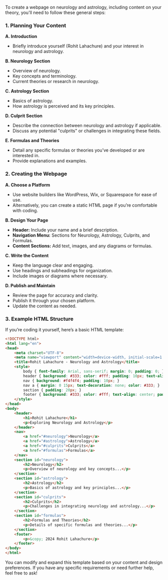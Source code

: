 To create a webpage on neurology and astrology, including content on your theory, you'll need to follow these general steps:

### 1. **Planning Your Content**

**A. Introduction**
- Briefly introduce yourself (Rohit Lahachure) and your interest in neurology and astrology.

**B. Neurology Section**
- Overview of neurology.
- Key concepts and terminology.
- Current theories or research in neurology.

**C. Astrology Section**
- Basics of astrology.
- How astrology is perceived and its key principles.

**D. Culprit Section**
- Describe the connection between neurology and astrology if applicable.
- Discuss any potential "culprits" or challenges in integrating these fields.

**E. Formulas and Theories**
- Detail any specific formulas or theories you’ve developed or are interested in.
- Provide explanations and examples.

### 2. **Creating the Webpage**

**A. Choose a Platform**
- Use website builders like WordPress, Wix, or Squarespace for ease of use.
- Alternatively, you can create a static HTML page if you’re comfortable with coding.

**B. Design Your Page**
- **Header:** Include your name and a brief description.
- **Navigation Menu:** Sections for Neurology, Astrology, Culprits, and Formulas.
- **Content Sections:** Add text, images, and any diagrams or formulas.

**C. Write the Content**
- Keep the language clear and engaging.
- Use headings and subheadings for organization.
- Include images or diagrams where necessary.

**D. Publish and Maintain**
- Review the page for accuracy and clarity.
- Publish it through your chosen platform.
- Update the content as needed.

### 3. **Example HTML Structure**

If you’re coding it yourself, here’s a basic HTML template:

```html
<!DOCTYPE html>
<html lang="en">
<head>
    <meta charset="UTF-8">
    <meta name="viewport" content="width=device-width, initial-scale=1.0">
    <title>Rohit Lahachure - Neurology and Astrology</title>
    <style>
        body { font-family: Arial, sans-serif; margin: 0; padding: 0; }
        header { background: #333; color: #fff; padding: 10px; text-align: center; }
        nav { background: #f4f4f4; padding: 10px; }
        nav a { margin: 0 15px; text-decoration: none; color: #333; }
        section { padding: 20px; }
        footer { background: #333; color: #fff; text-align: center; padding: 10px; }
    </style>
</head>
<body>
    <header>
        <h1>Rohit Lahachure</h1>
        <p>Exploring Neurology and Astrology</p>
    </header>
    <nav>
        <a href="#neurology">Neurology</a>
        <a href="#astrology">Astrology</a>
        <a href="#culprits">Culprits</a>
        <a href="#formulas">Formulas</a>
    </nav>
    <section id="neurology">
        <h2>Neurology</h2>
        <p>Overview of neurology and key concepts...</p>
    </section>
    <section id="astrology">
        <h2>Astrology</h2>
        <p>Basics of astrology and key principles...</p>
    </section>
    <section id="culprits">
        <h2>Culprits</h2>
        <p>Challenges in integrating neurology and astrology...</p>
    </section>
    <section id="formulas">
        <h2>Formulas and Theories</h2>
        <p>Details of specific formulas and theories...</p>
    </section>
    <footer>
        <p>&copy; 2024 Rohit Lahachure</p>
    </footer>
</body>
</html>
```

You can modify and expand this template based on your content and design preferences. If you have any specific requirements or need further help, feel free to ask!
